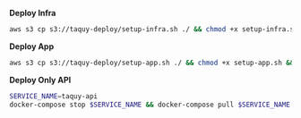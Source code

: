 **Deploy Infra**

```bash
aws s3 cp s3://taquy-deploy/setup-infra.sh ./ && chmod +x setup-infra.sh && bash setup-infra.sh
```



**Deploy App**

```bash
aws s3 cp s3://taquy-deploy/setup-app.sh ./ && chmod +x setup-app.sh && bash setup-app.sh
```



**Deploy Only API**

```bash
SERVICE_NAME=taquy-api
docker-compose stop $SERVICE_NAME && docker-compose pull $SERVICE_NAME && docker-compose up -d $SERVICE_NAME
```